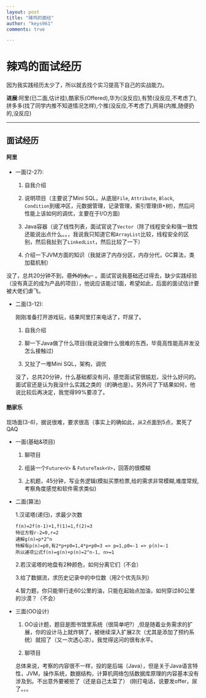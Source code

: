 ```yaml
---
layout: post
title: "辣鸡的面经"
author: "keys961"
comments: true

---
```

# 辣鸡的面试经历

因为我实践经历太少了，所以就去找个实习提高下自己的实战能力。

**进展**:阿里(已二面,估计挂),酷家乐(Offered),华为(没反应),有赞(没反应,不考虑了),拼多多(找了同学内推不知道情况怎样),个推(没反应,不考虑了),网易(内推,随便扔的,没反应)

---

## 面试经历

#### 阿里

- 一面(2-27):

	1. 自我介绍
	
	2. 说明项目（主要说了Mini SQL，从底层`File`, `Attribute`, `Block`, `Condition`到缓冲区，元数据管理，记录管理，索引管理(B+树)，然后问性能上该如何的调优，主要在于I/O方面)

	3. Java容器（说了线性列表，面试官说了`Vector`（除了线程安全和强一致性还能说出点什么。。，我说我只知道它和`ArrayList`比较，线程安全的区别，然后我扯到了`LinkedList`，然后比较了一下）

	4. 介绍一下JVM方面的知识（我就讲了内存分区，内存分代，GC算法，类加载机制）

没了，总共20分钟不到，~~意外的水。~~ 。面试官说我基础还过得去，缺少实践经验（没有真正的成为产品的项目），他说应该能过1面，希望如此，后面的面试估计要被大佬们虐飞。

- 二面(3-12):

	刚刚准备打开游戏玩，结果阿里打来电话了，吓尿了。

	1. 自我介绍

	2. 聊一下Java做了什么项目(我说没做什么很难的东西，毕竟高性能高并发没怎么接触过)

	3. 又扯了一堆Mini SQL，架构，调优

	没了，总共20分钟，什么基础都没有问，感觉面试官很尴尬，没什么好问的。面试官还是认为我没什么实践之类的（的确也是）。另外问了下结果如何，他说比较后再决定，我觉得99%要凉了。


#### 酷家乐

现场面(3-6)，据说很难，要求很高（事实上的确如此，从2点面到5点，累死了QAQ

- 一面(基础&项目)

	1. 聊项目
	
	2. 组装一个`Future<V>` & `FutureTask<V>`，回答的很模糊
	
	3. 上机题，45分钟，写业务逻辑(模拟买票检票,给的需求非常模糊,难度常规,考察角度感觉和软件需求类似)

- 二面(算法)

	1.汉诺塔(递归)，求最少次数

	```
	f(n)=2f(n-1)+1,f(1)=1,f(2)=3
	特征方程r-2=0,r=2
	通解g(n)=p*2^n
	特解有p(n)=p0,有2*p+p0=1,4*p+p0=3 => p=1,p0=-1 => p(n)=-1
	所以通项公式f(n)=g(n)+p(n)=2^n-1, n>=1
	```

	2.若汉诺塔的地盘有2种颜色，如何分离它们（不会）

	3.给了数据流，求历史记录中的中位数（用2个优先队列）

	4.智力题，你只能带行走60公里的油，只能在起始点加油，如何穿过80公里的沙漠？（不会）

- 三面(OO设计)

	1. OO设计题，题目是图书馆里系统（很简单吧?）,但是随着业务需求的扩展，你的设计马上就炸锅了，被继续深入扩展2次（尤其是添加了预约系统）就招了（又一次透心凉）。我觉得这问的很有水平。

	2. 聊项目

	总体来说，考察的内容很不一样，投的是后端（Java），但是关于Java语言特性，JVM，操作系统，数据结构，计算机网络包括数据库原理的内容基本没有涉及到。不出意外要被拒了（还是自己太菜了）
(刚打电话，说要发offer，尿了。。。
